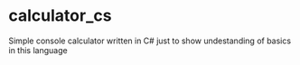 # calculator_cs
Simple console calculator written in C# just to show undestanding of basics in this language
